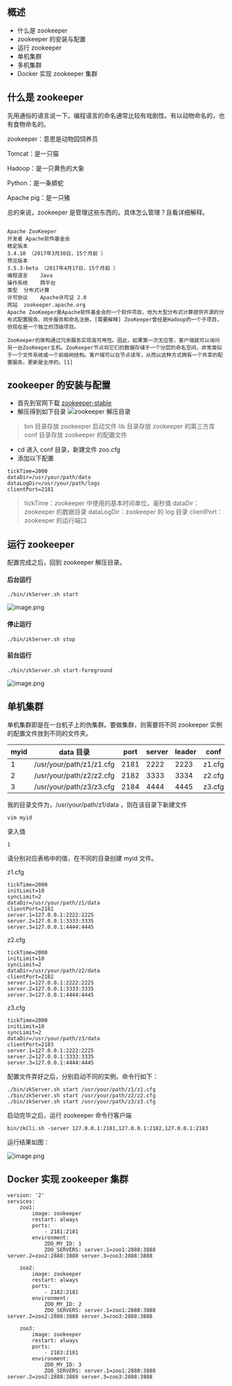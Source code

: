 ## 概述
- 什么是 zookeeper
- zookeeper 的安装与配置
- 运行 zookeeper
- 单机集群
- 多机集群
- Docker 实现 zookeeper 集群

## 什么是 zookeeper
先用通俗的语言说一下。编程语言的命名通常比较有戏剧性。有以动物命名的，也有食物命名的。

zookeeper：意思是动物园饲养员

Tomcat：是一只猫

Hadoop：是一只黄色的大象

Python：是一条蟒蛇

Apache pig：是一只猪

总的来说，zookeeper 是管理这些东西的。具体怎么管理？且看详细解释。

```

Apache ZooKeeper
开发者	Apache软件基金会
稳定版本	
3.4.10 （2017年3月30日，​15个月前 ）
预览版本	
3.5.3-beta （2017年4月17日，​15个月前 ）
编程语言	Java
操作系统	跨平台
类型	分布式计算
许可协议	Apache许可证 2.0
网站	zookeeper.apache.org
Apache ZooKeeper是Apache软件基金会的一个软件项目，他为大型分布式计算提供开源的分布式配置服务、同步服务和命名注册。[需要解释] ZooKeeper曾经是Hadoop的一个子项目，但现在是一个独立的顶级项目。

ZooKeeper的架构通过冗余服务实现高可用性。因此，如果第一次无应答，客户端就可以询问另一台ZooKeeper主机。ZooKeeper节点将它们的数据存储于一个分层的命名空间，非常类似于一个文件系统或一个前缀树结构。客户端可以在节点读写，从而以这种方式拥有一个共享的配置服务。更新是全序的。[1]
```

## zookeeper 的安装与配置
- 首先到官网下载 [zookeeper-stable](http://mirrors.hust.edu.cn/apache/zookeeper/stable/zookeeper-3.4.12.tar.gz)
- 解压得到如下目录
![zookeeper 解压目录](https://upload-images.jianshu.io/upload_images/2470773-5b3b3f9da06d3f54.png?imageMogr2/auto-orient/strip%7CimageView2/2/w/1240)
> bin 目录存放 zookeeper 启动文件 
> lib 目录存放 zookeeper 的第三方库
> conf 目录存放 zookeeper 的配置文件
- cd 进入 conf 目录，新建文件 zoo.cfg
- 添加以下配置
```
tickTime=2000  
dataDir=/usr/your/path/data  
dataLogDir=/usr/your/path/logs 
clientPort=2181
```
> tickTime：zookeeper 中使用的基本时间单位，毫秒值
> dataDir：zookeeper 的数据目录
> dataLogDir：zookeeper 的 log 目录
> clientPort：zookeeper 的运行端口

## 运行 zookeeper 
配置完成之后，回到 zookeeper 解压目录。
#### 后台运行
```
./bin/zkServer.sh start
```
![image.png](https://upload-images.jianshu.io/upload_images/2470773-ce6081014e6a9e30.png?imageMogr2/auto-orient/strip%7CimageView2/2/w/1240)
#### 停止运行
```
./bin/zkServer.sh stop
```

#### 前台运行
```
./bin/zkServer.sh start-foreground
```
![image.png](https://upload-images.jianshu.io/upload_images/2470773-7ec833865dac6cc6.png?imageMogr2/auto-orient/strip%7CimageView2/2/w/1240)

## 单机集群
单机集群即是在一台机子上的伪集群。要做集群，则需要将不同 zookeeper 实例的配置文件放到不同的文件夹。

myid | data 目录 | port | server | leader | conf
---|---|---|---|---|---
1 | /usr/your/path/z1/z1.cfg | 2181 | 2222 | 2223 | z1.cfg
2 | /usr/your/path/z2/z2.cfg | 2182 | 3333 | 3334 | z2.cfg
3 | /usr/your/path/z3/z3.cfg | 2184 | 4444 | 4445 | z3.cfg

我的目录文件为，/usr/your/path/z1/data ，则在该目录下新建文件
```
vim myid
```
录入值
```
1
```
请分别对应表格中的值，在不同的目录创建 myid 文件。

z1.cfg
```
tickTime=2000
initLimit=10
syncLimit=2
dataDir=/usr/your/path/z1/data
clientPort=2181
server.1=127.0.0.1:2222:2225
server.2=127.0.0.1:3333:3335
server.3=127.0.0.1:4444:4445
```
z2.cfg
```
tickTime=2000
initLimit=10
syncLimit=2
dataDir=/usr/your/path/z2/data
clientPort=2182
server.1=127.0.0.1:2222:2225
server.2=127.0.0.1:3333:3335
server.3=127.0.0.1:4444:4445
```
z3.cfg
```
tickTime=2000
initLimit=10
syncLimit=2
dataDir=/usr/your/path/z3/data
clientPort=2183
server.1=127.0.0.1:2222:2225
server.2=127.0.0.1:3333:3335
server.3=127.0.0.1:4444:4445
```



配置文件弄好之后，分别启动不同的实例。命令行如下：
```
./bin/zkServer.sh start /usr/your/path/z1/z1.cfg
./bin/zkServer.sh start /usr/your/path/z2/z2.cfg
./bin/zkServer.sh start /usr/your/path/z3/z3.cfg
```
启动完毕之后，运行 zookeeper 命令行客户端
```
bin/zkCli.sh -server 127.0.0.1:2181,127.0.0.1:2182,127.0.0.1:2183  
```
运行结果如图：

![image.png](https://upload-images.jianshu.io/upload_images/2470773-9b265bf28417252f.png?imageMogr2/auto-orient/strip%7CimageView2/2/w/1240)

## Docker 实现 zookeeper 集群
```
version: '2'
services:
    zoo1:
        image: zookeeper
        restart: always
        ports:
            - 2181:2181
        environment:
            ZOO_MY_ID: 1
            ZOO_SERVERS: server.1=zoo1:2888:3888 server.2=zoo2:2888:3888 server.3=zoo3:2888:3888

    zoo2:
        image: zookeeper
        restart: always
        ports:
            - 2182:2181
        environment:
            ZOO_MY_ID: 2
            ZOO_SERVERS: server.1=zoo1:2888:3888 server.2=zoo2:2888:3888 server.3=zoo3:2888:3888

    zoo3:
        image: zookeeper
        restart: always
        ports:
            - 2183:2181
        environment:
            ZOO_MY_ID: 3
            ZOO_SERVERS: server.1=zoo1:2888:3888 server.2=zoo2:2888:3888 server.3=zoo3:2888:3888


```
